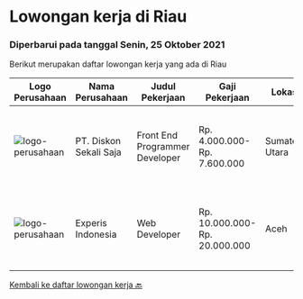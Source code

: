 
  # Lowongan kerja di Riau

  ### Diperbarui pada tanggal Senin, 25 Oktober 2021

  Berikut merupakan daftar lowongan kerja yang ada di Riau

  |Logo Perusahaan | Nama Perusahaan | Judul Pekerjaan | Gaji Pekerjaan | Lokasi | Deskripsi | Tanggal diunggah | Pranala |
  | -------------- | --------------- | --------------- | --------- | --------- | -------------- | ------- | ----------- |
  |![logo-perusahaan](https://image-service-cdn.seek.com.au/37da413d1d78b985b44db2cacac2517bee9e42db/ee4dce1061f3f616224767ad58cb2fc751b8d2dc)|PT. Diskon Sekali Saja|Front End Programmer Developer|Rp. 4.000.000-Rp. 7.600.000|Sumatera Utara|# Paham php dan web development# Memiliki Team work effort# Kami memberikan benefit saham (esop) di perusahaan kami untuk kandidat yang tepat#...|Jumat, 15 Oktober 2021|https://www.jobstreet.co.id/id/job/front-end-programmer-developer-3649495?token=0~df1ebb69-5d7f-4812-b082-2e468dd61fe8&sectionRank=1&jobId=jobstreet-id-job-3649495|
|![logo-perusahaan](https://image-service-cdn.seek.com.au/314ed38ba58cf54b5555f434a5bf338661292eb7/ee4dce1061f3f616224767ad58cb2fc751b8d2dc)|Experis Indonesia|Web Developer|Rp. 10.000.000-Rp. 20.000.000|Aceh|On behalf of our client, we are looking for a Web Developer with these following details: Responsibilities: Website and software application...|Rabu, 06 Oktober 2021|https://www.jobstreet.co.id/id/job/web-developer-3649693?token=0~df1ebb69-5d7f-4812-b082-2e468dd61fe8&sectionRank=2&jobId=jobstreet-id-job-3649693|


  [Kembali ke daftar lowongan kerja 🔙](../README.md#daftar-lowongan-kerja)
  